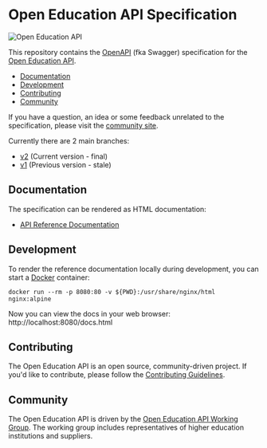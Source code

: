 # Open Education API Specification

![Open Education API](logo.png)

This repository contains the [OpenAPI](https://github.com/OAI/OpenAPI-Specification) (fka Swagger) specification for the [Open Education API](https://openonderwijsapi.nl/en/).

* [Documentation](#documentation)
* [Development](#development)
* [Contributing](#contributing)
* [Community](#community)

If you have a question, an idea or some feedback unrelated to the specification, please visit the [community site](https://plus.google.com/communities/106455663981908394819).

Currently there are 2 main branches:

* [v2](https://github.com/open-education-api/specification/tree/v2) (Current version - final)
* [v1](https://github.com/open-education-api/specification/tree/v1) (Previous version - stale)


## Documentation

The specification can be rendered as HTML documentation:

* [API Reference Documentation](https://rawgit.com/open-education-api/specification/v2/docs.html)

## Development

To render the reference documentation locally during development, you can start a [Docker](https://www.docker.com/community-edition/) container:

```
docker run --rm -p 8080:80 -v ${PWD}:/usr/share/nginx/html nginx:alpine
```

Now you can view the docs in your web browser: http://localhost:8080/docs.html

## Contributing

The Open Education API is an open source, community-driven project. If you'd like to contribute, please follow the [Contributing Guidelines](CONTRIBUTING.md).

## Community

The Open Education API is driven by the [Open Education API Working Group](https://openonderwijsapi.nl/en/community/). The working group includes representatives of higher education institutions and suppliers.
